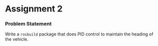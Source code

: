 # Assignment 2

### Problem Statement

Write a `rosbuild` package that does PID control to maintain the heading of the vehicle.
